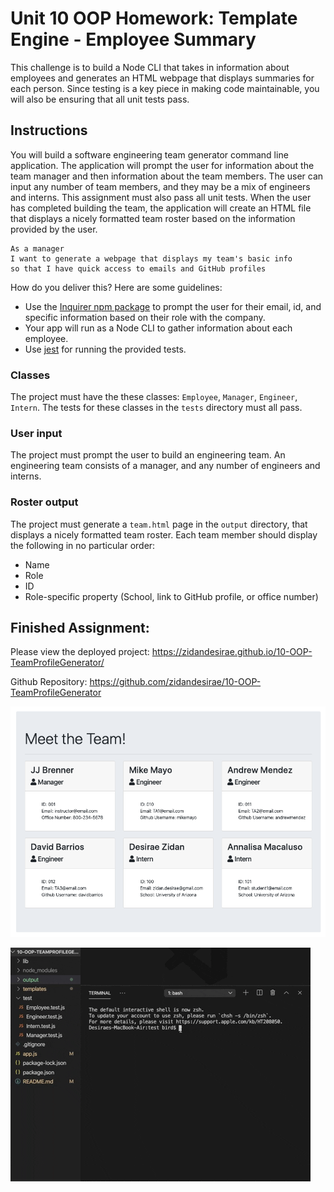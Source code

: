 # Unit 10 OOP Homework: Template Engine - Employee Summary
This challenge is to build a Node CLI that takes in information about employees and generates an HTML webpage that displays summaries for each person. Since testing is a key piece in making code maintainable, you will also be ensuring that all unit tests pass.


## Instructions
You will build a software engineering team generator command line application. The application will prompt the user for information about the team manager and then information about the team members. The user can input any number of team members, and they may be a mix of engineers and interns. This assignment must also pass all unit tests. When the user has completed building the team, the application will create an HTML file that displays a nicely formatted team roster based on the information provided by the user.
```
As a manager
I want to generate a webpage that displays my team's basic info
so that I have quick access to emails and GitHub profiles
```
How do you deliver this? Here are some guidelines:
* Use the [Inquirer npm package](https://github.com/SBoudrias/Inquirer.js/) to prompt the user for their email, id, and specific information based on their role with the company.
* Your app will run as a Node CLI to gather information about each employee.
* Use [jest](https://jestjs.io/) for running the provided tests.

### Classes
The project must have the these classes: `Employee`, `Manager`, `Engineer`,
`Intern`. The tests for these classes in the `tests` directory must all pass.

### User input
The project must prompt the user to build an engineering team. An engineering
team consists of a manager, and any number of engineers and interns.

### Roster output
The project must generate a `team.html` page in the `output` directory, that displays a nicely formatted team roster. Each team member should display the following in no particular order:
  * Name
  * Role
  * ID
  * Role-specific property (School, link to GitHub profile, or office number)


## Finished Assignment:
Please view the deployed project: https://zidandesirae.github.io/10-OOP-TeamProfileGenerator/

Github Repository: https://github.com/zidandesirae/10-OOP-TeamProfileGenerator

![](html.png)

![](npmTests.gif)

